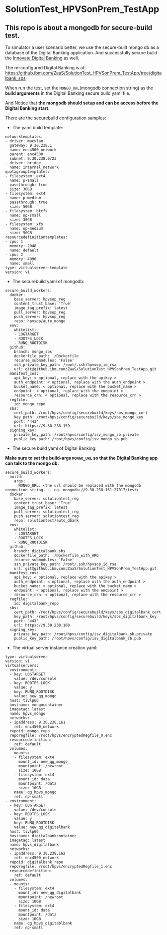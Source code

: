 # SolutionTest_HPVSonPrem_TestApp

## This repo is about a mongodb for secure-build test. 

To simulator a user scenario better, we use the secure-built mongo db as a database of the Digital Banking application.
And successfully secure build the [Innovate Digital Banking](https://github.com/IBM/innovate-digital-bank) as well. 

The re-configured Digital Banking is at:
https://github.ibm.com/ZaaS/SolutionTest_HPVSonPrem_TestApp/tree/digitalbank_sbs

When run the test, set the `MONGO_URL`(mongodb connection string) as the **build arguments** in the Digital Banking secure build yaml file.

And Notice that **the mongodb should setup and can be access before the Digital Banking start**.

There are the securebuild configuration samples:

- The yaml build template:

```
networktemplates:
- driver: macvlan
  gateway: 9.30.238.1
  name: enc4500_network
  parent: enc4500
  subnet: 9.30.238.0/23
- driver: bridge
  name: internal_network
quotagrouptemplates:
- filesystem: ext4
  name: p-small
  passthrough: true
  size: 30GB
- filesystem: ext4
  name: p-medium
  passthrough: true
  size: 50GB
- filesystem: btrfs
  name: np-small
  size: 30GB
- filesystem: xfs
  name: np-medium
  size: 50GB
resourcedefinitiontemplates:
- cpu: 1
  memory: 2048
  name: default
- cpu: 2
  memory: 4096
  name: small
type: virtualserver-template
version: v1

```

- The securebuild yaml of mongodb:

```
secure_build_workers:
  docker:
    base_server: hpvsop_reg
    content_trust_base: 'True'
    image_tag_prefix: latest
    pull_server: hpvsop_reg
    push_server: hpvsop_reg
    repo: hpvsop/auto_mongo
  env:
    whitelist:
    - LOGTARGET
    - ROOTFS_LOCK
    - RUNQ_ROOTDISK
  github:
    branch: mongo_sbs
    dockerfile_path: ./Dockerfile
    recurse_submodules: 'False'
    ssh_private_key_path: /root/.ssh/hpvsop_id_rsa
    url: git@github.ibm.com:ZaaS/SolutionTest_HPVSonPrem_TestApp.git
  manifest_cos:
    api_key: < optional, replace with the apikey >
    auth_endpoint: < optional, replace with the auth_endpoint >
    bucket_name: < optional, replace with the bucket_name >
    endpoint: < optional, replace with the endpoint >
    resource_crn: < optional, replace with the resource_crn >
  regfile:
    id: mongo_repo
  sbs:
    cert_path: /root/hpvs/config/securebuild/keys/sbs_mongo_cert
    key_path: /root/hpvs/config/securebuild/keys/sbs_mongo_key
    port: '443'
    url: https://9.30.238.159
  signing_key:
    private_key_path: /root/hpvs/config/isv_mongo_sb.private
    public_key_path: /root/hpvs/config/isv_mongo_sb.pub
```
- The secure build yaml of Digital Banking:

**Make sure to set the build-args `MONGO_URL` so that the Digital Banking app can talk to the mongo db.**

```
secure_build_workers:
  build:
    args:
      MONGO_URL: <the url should be replaced with the mongodb connection string. -- eg. mongodb://9.30.238.161:27017/test>
  docker:
    base_server: solutiontest_reg
    content_trust_base: 'True'
    image_tag_prefix: latest
    pull_server: solutiontest_reg
    push_server: solutiontest_reg
    repo: solutiontest/auto_dbank
  env:
    whitelist:
    - LOGTARGET
    - ROOTFS_LOCK
    - RUNQ_ROOTDISK
  github:
    branch: digitalbank_sbs
    dockerfile_path: ./Dockerfile_with_ARG
    recurse_submodules: 'False'
    ssh_private_key_path: /root/.ssh/hpvsop_id_rsa
    url: git@github.ibm.com:ZaaS/SolutionTest_HPVSonPrem_TestApp.git
  manifest_cos:
    api_key: < optional, replace with the apikey >
    auth_endpoint: < optional, replace with the auth_endpoint >
    bucket_name: < optional, replace with the bucket_name >
    endpoint: < optional, replace with the endpoint >
    resource_crn: < optional, replace with the resource_crn >
  regfile:
    id: digitalbank_repo
  sbs:
    cert_path: /root/hpvs/config/securebuild/keys/sbs_digitalbank_cert
    key_path: /root/hpvs/config/securebuild/keys/sbs_digitalbank_key
    port: '443'
    url: https://9.30.238.160
  signing_key:
    private_key_path: /root/hpvs/config/isv_digitalbank_sb.private
    public_key_path: /root/hpvs/config/isv_digitalbank_sb.pub
```

- The virtual server instance creation yaml:

```
type: virtualserver
version: v1
virtualservers:
- environment:
  - key: LOGTARGET
    value: /dev/console
  - key: ROOTFS_LOCK
    value: y
  - key: RUNQ_ROOTDISK
    value: new_qg_mongo
  host: tivlp66
  hostname: mongocontainer
  imagetag: latest
  name: hpvs_mongo
  networks:
  - ipaddress: 9.30.238.161
    ref: enc4500_network
  repoid: mongo_repo
  reporegfile: /root/hpvs/encryptedRegfile_0.enc
  resourcedefinition:
    ref: default
  volumes:
  - mounts:
    - filesystem: ext4
      mount_id: new_qg_mongo
      mountpoint: /newroot
      size: 10GB
    - filesystem: ext4
      mount_id: data
      mountpoint: /data
      size: 10GB
    name: qg_hpvs_mongo
    ref: np-small
- environment:
  - key: LOGTARGET
    value: /dev/console
  - key: ROOTFS_LOCK
    value: y
  - key: RUNQ_ROOTDISK
    value: new_qg_digitalbank
  host: tivlp66
  hostname: digitalbankcontainer
  imagetag: latest
  name: hpvs_digitalbank
  networks:
  - ipaddress: 9.30.238.162
    ref: enc4500_network
  repoid: digitalbank_repo
  reporegfile: /root/hpvs/encryptedRegfile_1.enc
  resourcedefinition:
    ref: default
  volumes:
  - mounts:
    - filesystem: ext4
      mount_id: new_qg_digitalbank
      mountpoint: /newroot
      size: 10GB
    - filesystem: ext4
      mount_id: data
      mountpoint: /data
      size: 10GB
    name: qg_hpvs_digitablbank
    ref: np-small
```
